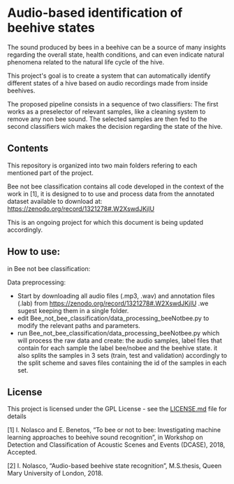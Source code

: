 # Audio-based identification of beehive states

The sound produced by bees in a beehive can be a source of many insights regarding the overall state, health conditions, and can even indicate natural phenomena related to the natural life cycle of the hive.

This project's goal is to create a system that can automatically identify different states of a hive based on audio recordings made from inside beehives. 

The proposed pipeline consists in a sequence of two classifiers: The first works as a preselector of relevant samples, like a cleaning system to remove any non bee sound.
The selected samples are then fed to the second classifiers wich makes the decision regarding the state of the hive.



## Contents

This repository is organized into two main folders refering to each mentioned part of the project.

Bee not bee classification contains all code developed in the context of the work in [1], it is designed to to use and process data from the annotated dataset available to download at: https://zenodo.org/record/1321278#.W2XswdJKjIU





This is an ongoing project for which this document is being updated accordingly.

## How to use:

in Bee not bee classification:

Data preprocessing: 
- Start by downloading all audio files (.mp3, .wav) and annotation files (.lab) from https://zenodo.org/record/1321278#.W2XswdJKjIU .we sugest keeping them in a single folder.
- edit Bee_not_bee_classification/data_processing_beeNotbee.py to modify the relevant paths and parameters. 
- run Bee_not_bee_classification/data_processing_beeNotbee.py which will process the raw data and create: the audio samples, label files that contain for each sample the label bee/nobee and the beehive state.
it also splits the samples in 3 sets (train, test and validation) accordingly to the split scheme and saves files containing the id of the samples in each set.



 
## License

This project is licensed under the GPL License - see the [LICENSE.md](LICENSE.md) file for details


[1] I. Nolasco and E. Benetos, “To bee or not to bee: Investigating machine learning approaches to beehive sound recognition”, in Workshop on Detection and Classification of Acoustic Scenes and Events (DCASE), 2018, Accepted.

[2] I. Nolasco, “Audio-based beehive state recognition”,  M.S.thesis, Queen Mary University of London, 2018.
